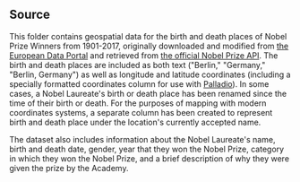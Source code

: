 ## Source

This folder contains geospatial data for the birth and death places of Nobel Prize Winners from 1901-2017, originally downloaded and modified from [the European Data Portal](https://www.europeandataportal.eu/data/en/dataset/nobel-prizes) and retrieved from [the official Nobel Prize API](https://www.nobelprize.org/nobel_organizations/nobelmedia/nobelprize_org/developer/). The birth and death places are included as both text ("Berlin," "Germany," "Berlin, Germany") as well as longitude and latitude coordinates (including a specially formatted coordinates column for use with [Palladio](http://hdlab.stanford.edu/palladio/)). In some cases, a Nobel Laureate's birth or death place has been renamed since the time of their birth or death. For the purposes of mapping with modern coordinates systems, a separate column has been created to represent birth and death place under the location's currently accepted name.

The dataset also includes information about the Nobel Laureate's name, birth and death date, gender, year that they won the Nobel Prize, category in which they won the Nobel Prize, and a brief description of why they were given the prize by the Academy.